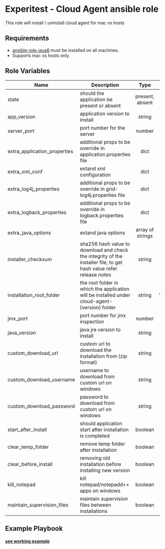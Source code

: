 Experitest - Cloud Agent ansible role
=========

This role will install \ uninstall cloud agent for mac os hosts

Requirements
------------

* [ansible-role-java8](https://github.com/ExperitestOfficial/ansible-role-java8) must be installed on all machines. <br>
* Supports mac os hosts only.

Role Variables
--------------

| Name | Description | Type | Default | Required |
|------|-------------|:----:|:-----:|:-----:|
| state | should the application be present or absent | present, absent | present | no |
| app_version | application version to install | string | 12.12.7794 | no |
| server_port | port number for the server | number | 8081 | no |
| extra_application_properties | additional props to be override in application.properties file | dict | {} | no |
| extra_xml_conf | extand xml configuration | dict | {} | no |
| extra_log4j_properties | additional props to be override in grid-log4j.properties file | dict | {} | no |
| extra_logback_properties | additional props to be override in logback.properties file | dict | {} | no |
| extra_java_options | extand java options | array of strings | [] | no |
| installer_checksum | sha256 hash value to download and check the integrity of the installer file, to get hash value refer release notes | string |  | no |
| installation_root_folder | the root folder in which the application will be installed under cloud-agent-{version} folder | string | for mac: /Applications/Experitest <br> for windows: C:\\Experitest | no |
| jmx_port | port number for jmx inspection | number | 51235 | no |
| java_version | java jre version to install | string | 8u292-b10 | no |
| custom_download_url | custom url to download the installation from (zip format) | string |  | no |
| custom_download_username | username to download from custom url on windows | string |  | no |
| custom_download_password | password to download from custom url on windows | string |  | no |
| start_after_install | should application start after installation is completed | boolean | True | no |
| clear_temp_folder | remove temp folder after installation | boolean | False | no |
| clear_before_install | removing old installation before installing new version | boolean | False | no |
| kill_notepad | kill notepad/notepadd++ apps on windows | boolean | False | no |
| maintain_supervision_files | maintain supervision files between installations | boolean | False | no |

Example Playbook
----------------

#### [see working example](/example)
